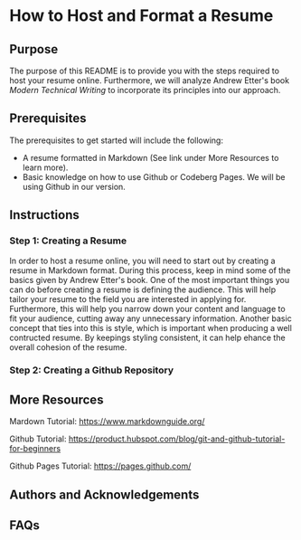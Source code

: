 # How to Host and Format a Resume
## Purpose
The purpose of this README is to provide you with the steps required to host your resume online. Furthermore, we will analyze Andrew Etter's book *Modern Technical Writing* to incorporate its principles into our approach. 
## Prerequisites
The prerequisites to get started will include the following:
- A resume formatted in Markdown (See link under More Resources to learn more).
- Basic knowledge on how to use Github or Codeberg Pages. We will be using Github in our version.
## Instructions
### Step 1: Creating a Resume
In order to host a resume online, you will need to start out by creating a resume in Markdown format. During this process, keep in mind some of the basics given by Andrew Etter's book. One of the most important things you can do before creating a resume is defining the audience. This will help tailor your resume to the field you are interested in applying for. Furthermore, this will help you narrow down your content and language to fit your audience, cutting away any unnecessary information. Another basic concept that ties into this is style, which is important when producing a well contructed resume. By keepings styling consistent, it can help ehance the overall cohesion of the resume.
### Step 2: Creating a Github Repository

## More Resources
Mardown Tutorial: https://www.markdownguide.org/

Github Tutorial: https://product.hubspot.com/blog/git-and-github-tutorial-for-beginners

Github Pages Tutorial: https://pages.github.com/

## Authors and Acknowledgements
## FAQs
